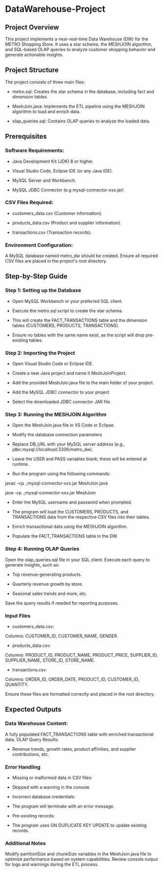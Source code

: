 # DataWarehouse-Project

## Project Overview
This project implements a near-real-time Data Warehouse (DW) for the METRO Shopping Store. It uses a star schema, the MESHJOIN algorithm, and SQL-based OLAP queries to analyze customer shopping behavior and generate actionable insights.

## Project Structure
The project consists of three main files:
 
- metro.sql: Creates the star schema in the database, including fact and dimension tables.

- MeshJoin.java: Implements the ETL pipeline using the MESHJOIN algorithm to load and enrich data.

- olap_queries.sql: Contains OLAP queries to analyze the loaded data.

## Prerequisites
### Software Requirements:

- Java Development Kit (JDK) 8 or higher.

- Visual Studio Code, Eclipse IDE (or any Java IDE).

- MySQL Server and Workbench.

- MySQL JDBC Connector (e.g mysql-connector-xxx.jar)

### CSV Files Required:

- customers_data.csv (Customer information).

- products_data.csv (Product and supplier information).

- transactions.csv (Transaction records).

### Environment Configuration:

A MySQL database named metro_dw should be created. Ensure all required CSV files are placed in the project's root directory.

## Step-by-Step Guide

### Step 1: Setting up the Database

- Open MySQL Workbench or your preferred SQL client.

- Execute the metro.sql script to create the star schema.

- This will create the FACT_TRANSACTIONS table and the dimension tables (CUSTOMERS, PRODUCTS, TRANSACTIONS).

- Ensure no tables with the same name exist, as the script will drop pre-existing tables.

### Step 2: Importing the Project

- Open Visual Studio Code or Eclipse IDE.

- Create a new Java project and name it MeshJoinProject.

- Add the provided MeshJoin.java file to the main folder of your project.

- Add the MySQL JDBC connector to your project

- Select the downloaded JDBC connector JAR file.

### Step 3: Running the MESHJOIN Algorithm

- Open the MeshJoin.java file in VS Code or Eclipse.

- Modify the database connection parameters

- Replace DB_URL with your MySQL server address (e.g., jdbc:mysql://localhost:3306/metro_dw).

- Leave the USER and PASS variables blank; these will be entered at runtime.

- Run the program using the following commands:

javac -cp .;mysql-connector-xxx.jar MeshJoin.java

java -cp .;mysql-connector-xxx.jar MeshJoin

- Enter the MySQL username and password when prompted.

- The program will load the CUSTOMERS, PRODUCTS, and TRANSACTIONS data from the respective CSV files into their tables.

- Enrich transactional data using the MESHJOIN algorithm.

- Populate the FACT_TRANSACTIONS table in the DW.

### Step 4: Running OLAP Queries

Open the olap_queries.sql file in your SQL client. Execute each query to generate insights, such as:

- Top revenue-generating products.

- Quarterly revenue growth by store.

- Seasonal sales trends and more, etc. 

Save the query results if needed for reporting purposes.

### Input Files

- customers_data.csv:

Columns: CUSTOMER_ID, CUSTOMER_NAME, GENDER.

- products_data.csv:

Columns: PRODUCT_ID, PRODUCT_NAME, PRODUCT_PRICE, SUPPLIER_ID, SUPPLIER_NAME, STORE_ID, 
STORE_NAME.

- transactions.csv:

Columns: ORDER_ID, ORDER_DATE, PRODUCT_ID, CUSTOMER_ID, QUANTITY.

Ensure these files are formatted correctly and placed in the root directory.

## Expected Outputs

### Data Warehouse Content:

A fully populated FACT_TRANSACTIONS table with enriched transactional data.
OLAP Query Results:

- Revenue trends, growth rates, product affinities, and supplier contributions, etc.

### Error Handling

- Missing or malformed data in CSV files:

- Skipped with a warning in the console.

- Incorrect database credentials:

- The program will terminate with an error message.

- Pre-existing records:

- The program uses ON DUPLICATE KEY UPDATE to update existing records.

### Additional Notes

Modify partitionSize and chunkSize variables in the MeshJoin.java file to optimize performance based on system capabilities. Review console output for logs and warnings during the ETL process.
